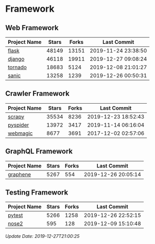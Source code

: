 # Framework

## Web Framework

| Project Name | Stars | Forks | Last Commit |
| ------------ | ----- | ----- | ----------- |
| [flask](https://github.com/pallets/flask) | 48149 | 13151 | 2019-11-24 23:38:50 |
| [django](https://github.com/django/django) | 46118 | 19911 | 2019-12-27 09:08:24 |
| [tornado](https://github.com/tornadoweb/tornado) | 18683 | 5124 | 2019-12-08 21:01:27 |
| [sanic](https://github.com/huge-success/sanic) | 13258 | 1239 | 2019-12-26 00:50:31 |

## Crawler Framework

| Project Name | Stars | Forks | Last Commit |
| ------------ | ----- | ----- | ----------- |
| [scrapy](https://github.com/scrapy/scrapy) | 35534 | 8236 | 2019-12-23 18:52:43 |
| [pyspider](https://github.com/binux/pyspider) | 13972 | 3417 | 2019-11-14 06:16:04 |
| [webmagic](https://github.com/code4craft/webmagic) | 8677 | 3691 | 2017-12-02 02:57:06 |

## GraphQL Framework

| Project Name | Stars | Forks | Last Commit |
| ------------ | ----- | ----- | ----------- |
| [graphene](https://github.com/graphql-python/graphene) | 5267 | 554 | 2019-12-26 20:05:14 |

## Testing Framework

| Project Name | Stars | Forks | Last Commit |
| ------------ | ----- | ----- | ----------- |
| [pytest](https://github.com/pytest-dev/pytest) | 5266 | 1258 | 2019-12-26 22:52:15 |
| [nose2](https://github.com/nose-devs/nose2) | 595 | 128 | 2019-12-09 15:10:48 |

*Update Date: 2019-12-27T21:00:25*